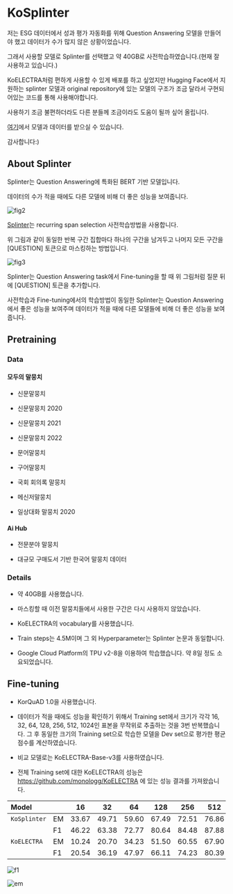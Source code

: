 # KoSplinter

저는 ESG 데이터에서 성과 평가 자동화를 위해 Question Answering 모델을 만들어야 했고 데이터가 수가 많지 않은 상황이었습니다.

그래서 사용할 모델로 Splinter를 선택했고 약 40GB로 사전학습하였습니다.(현재 잘 사용하고 있습니다.)

KoELECTRA처럼 편하게 사용할 수 있게 배포를 하고 싶었지만 Hugging Face에서 지원하는 splinter 모델과 original repository에 있는 모델의 구조가 조금 달라서 구현되어있는 코드를 통해 사용해야합니다.

사용하기 조금 불편하더라도 다른 분들께 조금이라도 도움이 될까 싶어 올립니다.

[여기](https://drive.google.com/drive/folders/1_tzp1N32Us18InlEw0ycV7hNqdrY6pbe?usp=drive_link)에서 모델과 데이터를 받으실 수 있습니다.

감사합니다:)

## About Splinter

Splinter는 Question Answering에 특화된 BERT 기반 모델입니다.

데이터의 수가 적을 때에도 다른 모델에 비해 더 좋은 성능을 보여줍니다.

![fig2](https://github.com/YunSoungKim/KoSplinter/assets/82452117/eaab23f2-d62b-4aac-b61c-0d675287194c)

[Splinter](https://arxiv.org/abs/2101.00438)는 recurring span selection 사전학습방법을 사용합니다.

위 그림과 같이 동일한 반복 구간 집합마다 하나의 구간을 남겨두고 나머지 모든 구간을 [QUESTION] 토큰으로 마스킹하는 방법입니다.

![fig3](https://github.com/YunSoungKim/KoSplinter/assets/82452117/33ab154c-e730-4b8e-9626-fe86ba1fce33)

Splinter는 Question Answering task에서 Fine-tuning을 할 때 위 그림처럼 질문 뒤에 [QUESTION] 토큰을 추가합니다.

사전학습과 Fine-tuning에서의 학습방법이 동일한 Splinter는 Question Answering에서 좋은 성능을 보여주며 데이터가 적을 때에 다른 모델들에 비해 더 좋은 성능을 보여줍니다.

## Pretraining

### Data

#### 모두의 말뭉치

- 신문말뭉치

- 신문말뭉치 2020

- 신문말뭉치 2021

- 신문말뭉치 2022

- 문어말뭉치

- 구어말뭉치

- 국회 회의록 말뭉치

- 메신저말뭉치

- 일상대화 말뭉치 2020

#### Ai Hub

- 전문분야 말뭉치

- 대규모 구매도서 기반 한국어 말뭉치 데이터

### Details

- 약 40GB를 사용했습니다.

- 마스킹할 때 이전 말뭉치들에서 사용한 구간은 다시 사용하지 않았습니다.

- KoELECTRA의 vocabulary를 사용했습니다.

- Train steps는 4.5M이며 그 외 Hyperparameter는 Splinter 논문과 동일합니다.

- Google Cloud Platform의 TPU v2-8을 이용하여 학습했습니다. 약 8일 정도 소요되었습니다.

## Fine-tuning

- KorQuAD 1.0을 사용했습니다.

- 데이터가 적을 때에도 성능을 확인하기 위해서 Training set에서 크기가 각각 16, 32, 64, 128, 256, 512, 1024인 표본을 무작위로 추출하는 것을 3번 반복했습니다. 그 후 동일한 크기의 Training set으로 학습한 모델을 Dev set으로 평가한 평균 점수를 계산하였습니다.

- 비교 모델로는 KoELECTRA-Base-v3를 사용하였습니다.

- 전체 Training set에 대한 KoELECTRA의 성능은 https://github.com/monologg/KoELECTRA 에 있는 성능 결과를 가져왔습니다.

| Model        |       | 16    | 32    | 64    | 128   | 256   | 512   | 1024  | Full  |
|:-------------|:------|:-----:|:-----:|:-----:|:-----:|:-----:|:-----:|:-----:|:-----:|
| `KoSplinter` |   EM  | 33.67 | 49.71 | 59.60 | 67.49 | 72.51 | 76.86 | 79.47 | 86.16 |
|              |   F1  | 46.22 | 63.38 | 72.77 | 80.64 | 84.48 | 87.88 | 89.91 | 94.34 |
| `KoELECTRA`  |   EM  | 10.24 | 20.70 | 34.23 | 51.50 | 60.55 | 67.90 | 74.19 | 84.83 |
|              |   F1  | 20.54 | 36.19 | 47.97 | 66.11 | 74.23 | 80.39 | 85.22 | 93.45 |


![f1](https://github.com/YunSoungKim/KoSplinter/assets/82452117/9ccd5588-e874-4855-8fe1-f72666410da7)

![em](https://github.com/YunSoungKim/KoSplinter/assets/82452117/d00bf8c2-776d-40ef-9411-17787a7233a3)


